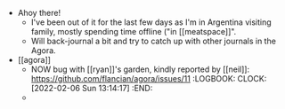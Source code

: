 - Ahoy there!
	- I've been out of it for the last few days as I'm in Argentina visiting family, mostly spending time offline ("in [[meatspace]]".
	- Will back-journal a bit and try to catch up with other journals in the Agora.
- [[agora]]
	- NOW bug with [[ryan]]'s garden, kindly reported by [[neil]]: https://github.com/flancian/agora/issues/11
	  :LOGBOOK:
	  CLOCK: [2022-02-06 Sun 13:14:17]
	  :END:
	-
